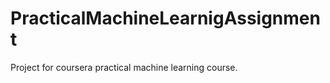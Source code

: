 PracticalMachineLearnigAssignment
=================================

Project for coursera practical machine learning course.
